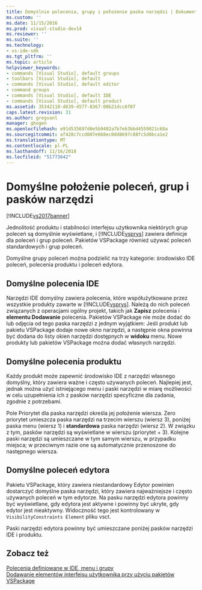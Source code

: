 ```yaml
---
title: Domyślnie polecenia, grupy i położenie paska narzędzi | Dokumentacja firmy Microsoft
ms.custom: ''
ms.date: 11/15/2016
ms.prod: visual-studio-dev14
ms.reviewer: ''
ms.suite: ''
ms.technology:
- vs-ide-sdk
ms.tgt_pltfrm: ''
ms.topic: article
helpviewer_keywords:
- commands [Visual Studio], default groups
- toolbars [Visual Studio], default
- commands [Visual Studio], default editor
- command groups
- commands [Visual Studio], default IDE
- commands [Visual Studio], default product
ms.assetid: 35342110-d639-4577-8367-00b21dcc6f07
caps.latest.revision: 31
ms.author: gregvanl
manager: ghogen
ms.openlocfilehash: e91d535697d0e5b9402a7b7eb3bbd4559821c68a
ms.sourcegitcommit: af428c7ccd007e668ec0dd8697c88fc5d8bca1e2
ms.translationtype: MT
ms.contentlocale: pl-PL
ms.lasthandoff: 11/16/2018
ms.locfileid: "51773642"
---
```

# <a name="default-command-group-and-toolbar-placement"></a>Domyślne położenie poleceń, grup i pasków narzędzi
[!INCLUDE[vs2017banner](../../includes/vs2017banner.md)]

Jednolitość produktu i stabilności interfejsu użytkownika niektórych grup poleceń są domyślnie wyświetlane, i [!INCLUDE[vsprvs](../../includes/vsprvs-md.md)] zawiera definicje dla poleceń i grup poleceń. Pakietów VSPackage również używać poleceń standardowych i grup poleceń.  
  
 Domyślne grupy poleceń można podzielić na trzy kategorie: środowisko IDE poleceń, polecenia produktu i poleceń edytora.  
  
## <a name="default-ide-commands"></a>Domyślne polecenia IDE  
 Narzędzi IDE domyślny zawiera polecenia, które współużytkowane przez wszystkie produkty zawarte w [!INCLUDE[vsprvs](../../includes/vsprvs-md.md)]. Należą do nich poleceń związanych z operacjami ogólny projekt, takich jak **Zapisz** polecenia i **elementu Dodawanie** polecenia. Pakietów VSPackage nie może dodać do lub odjęcia od tego paska narzędzi z jednym wyjątkiem: Jeśli produkt lub pakietu VSPackage dodaje nowe okno narzędzi, a następnie okna powinna być dodana do listy okien narzędzi dostępnych w **widoku** menu. Nowe produkty lub pakietów VSPackage można dodać własnych narzędzi.  
  
## <a name="default-product-commands"></a>Domyślne polecenia produktu  
 Każdy produkt może zapewnić środowisko IDE z narzędzi własnego domyślny, który zawiera ważne i często używanych poleceń. Najlepiej jest, jednak można użyć istniejącego menu i paski narzędzi w miarę możliwości w celu uzupełnienia ich z pasków narzędzi specyficzne dla zadania, zgodnie z potrzebami.  
  
 Pole Priorytet dla paska narzędzi określa jej położenie wiersza. Zero priorytet umieszcza paska narzędzi na trzecim wierszu (wiersz 3), poniżej paska menu (wiersz 1) i **standardowa** paska narzędzi (wiersz 2). W związku z tym, pasków narzędzi są wyświetlane w wierszu (priorytet + 3). Kolejne paski narzędzi są umieszczane w tym samym wierszu, w przypadku miejsca; w przeciwnym razie one są automatycznie przenoszone do następnego wiersza.  
  
## <a name="default-editor-commands"></a>Domyślne poleceń edytora  
 Pakietu VSPackage, który zawiera niestandardowy Edytor powinien dostarczyć domyślne paska narzędzi, który zawiera najważniejsze i często używanych poleceń w tym edytorze. Na pasku narzędzi edytora powinny być wyświetlane, gdy edytora jest aktywne i powinny być ukryte, gdy edytor jest nieaktywny. Widoczność tego jest kontrolowany w `VisibilityConstraints Element` pliku vsct.  
  
 Paski narzędzi edytora powinny być umieszczane poniżej pasków narzędzi IDE i produktu.  
  
## <a name="see-also"></a>Zobacz też  
 [Polecenia definiowane w IDE, menu i grupy](../../extensibility/internals/ide-defined-commands-menus-and-groups.md)   
 [Dodawanie elementów interfejsu użytkownika przy użyciu pakietów VSPackage](../../extensibility/internals/how-vspackages-add-user-interface-elements.md)

